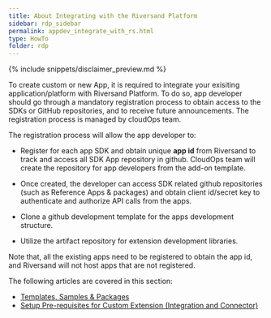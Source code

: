 ```yaml
---
title: About Integrating with the Riversand Platform
sidebar: rdp_sidebar
permalink: appdev_integrate_with_rs.html
type: HowTo
folder: rdp
---
```


{% include snippets/disclaimer_preview.md %} 

To create custom or new App, it is required to integrate your exisiting application/platform with Riversand Platform. To do so, app developer should go through a mandatory registration process to obtain access to the SDKs or GitHub repositories, and to receive future announcements. The registration process is managed by cloudOps team.

The registration process will allow the app developer to: 

* Register for each app SDK and obtain unique **app id** from Riversand to track and access all SDK App repository in github. CloudOps team will create the repository for app developers from the add-on template.

* Once created, the developer can access SDK related github repositories (such as Reference Apps & packages) and obtain client id/secret key to authenticate and authorize API calls from the apps.

* Clone a github development template for the apps development structure. 

* Utilize the artifact repository for extension development libraries.

Note that, all the existing apps need to be registered to obtain the app id, and Riversand will not host apps that are not registered.

The following articles are covered in this section:

* [Templates, Samples & Packages](appdev_templates_packages.html)
* [Setup Pre-requisites for Custom Extension (Integration and Connector)](si_prereq.html)

<!-- {% include see-also.html content="
* [Why App SDK?](appdev_why_rs_app_sdk.html)
<!-- * [What is an Riversand SDK, Add-on App, and Facets?](appdev_what_app_sdk_add-ons.html) -->
<!-- * [About Riversand SDK and Capabilities](appdev_rs_sdk_capabilities.html)
* [About App Development Life Cycle](appdev_development_to_deployment_life_cycle.html)
* [About developing apps using Riversand SDKs](appdev_developing_apps_using_rs_sdk.html)
* [Terminologies](appdev_libraries_terminologies.html) -->
<!-- " %} --> 